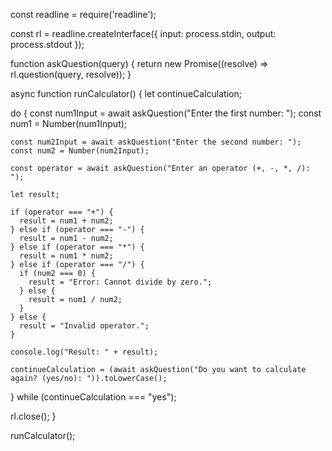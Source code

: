 const readline = require('readline');

const rl = readline.createInterface({
  input: process.stdin,
  output: process.stdout
});

function askQuestion(query) {
  return new Promise((resolve) => rl.question(query, resolve));
}

async function runCalculator() {
  let continueCalculation;

  do {
    const num1Input = await askQuestion("Enter the first number: ");
    const num1 = Number(num1Input);

    const num2Input = await askQuestion("Enter the second number: ");
    const num2 = Number(num2Input);

    const operator = await askQuestion("Enter an operator (+, -, *, /): ");

    let result;

    if (operator === "+") {
      result = num1 + num2;
    } else if (operator === "-") {
      result = num1 - num2;
    } else if (operator === "*") {
      result = num1 * num2;
    } else if (operator === "/") {
      if (num2 === 0) {
        result = "Error: Cannot divide by zero.";
      } else {
        result = num1 / num2;
      }
    } else {
      result = "Invalid operator.";
    }

    console.log("Result: " + result);

    continueCalculation = (await askQuestion("Do you want to calculate again? (yes/no): ")).toLowerCase();

  } while (continueCalculation === "yes");

  rl.close();
}

runCalculator();
